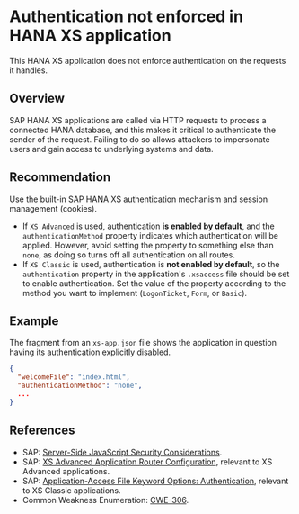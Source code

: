 # Authentication not enforced in HANA XS application

This HANA XS application does not enforce authentication on the requests it handles.

## Overview

SAP HANA XS applications are called via HTTP requests to process a connected HANA database, and this makes it critical to authenticate the sender of the request. Failing to do so allows attackers to impersonate users and gain access to underlying systems and data.

## Recommendation

Use the built-in SAP HANA XS authentication mechanism and session management (cookies).
- If `XS Advanced` is used, authentication **is enabled by default**, and the `authenticationMethod` property indicates which authentication will be applied. However, avoid setting the property to something else than `none`, as doing so turns off all authentication on all routes.
- If `XS Classic` is used, authentication is **not enabled by default**, so the `authentication` property in the application's `.xsaccess` file should be set to enable authentication. Set the value of the property according to the method you want to implement (`LogonTicket`, `Form`, or `Basic`).

## Example

The fragment from an `xs-app.json` file shows the application in question having its authentication explicitly disabled.

```json
{
  "welcomeFile": "index.html",
  "authenticationMethod": "none",
  ...
}
```

## References

- SAP: [Server-Side JavaScript Security Considerations](https://help.sap.com/docs/SAP_HANA_PLATFORM/d89d4595fae647eabc14002c0340a999/2040c1b7e478448cb9904c55ac06cac8.html).
- SAP: [XS Advanced Application Router Configuration](https://help.sap.com/docs/SAP_HANA_PLATFORM/4505d0bdaf4948449b7f7379d24d0f0d/5f77e58ec01b46f6b64ee1e2afe3ead7.html#authenticationmethod), relevant to XS Advanced applications.
- SAP: [Application-Access File Keyword Options: Authentication](https://help.sap.com/docs/SAP_HANA_PLATFORM/b3d0daf2a98e49ada00bf31b7ca7a42e/a9fc5c220d744180850996e2f5d34d6c.html?version=2.0.03&locale=en-US#authentication), relevant to XS Classic applications.
- Common Weakness Enumeration: [CWE-306](https://cwe.mitre.org/data/definitions/306.html).

